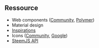 ## Ressource

* Web components ([Community](https://customelements.io/), [Polymer](https://elements.polymer-project.org/))
* Material design
 * [Inspirations](https://material.uplabs.com/)
 * Icons ([Community](https://materialdesignicons.com/), [Google](https://design.google.com/icons/))
* [SteemJS API](https://github.com/adcpm/steem)
